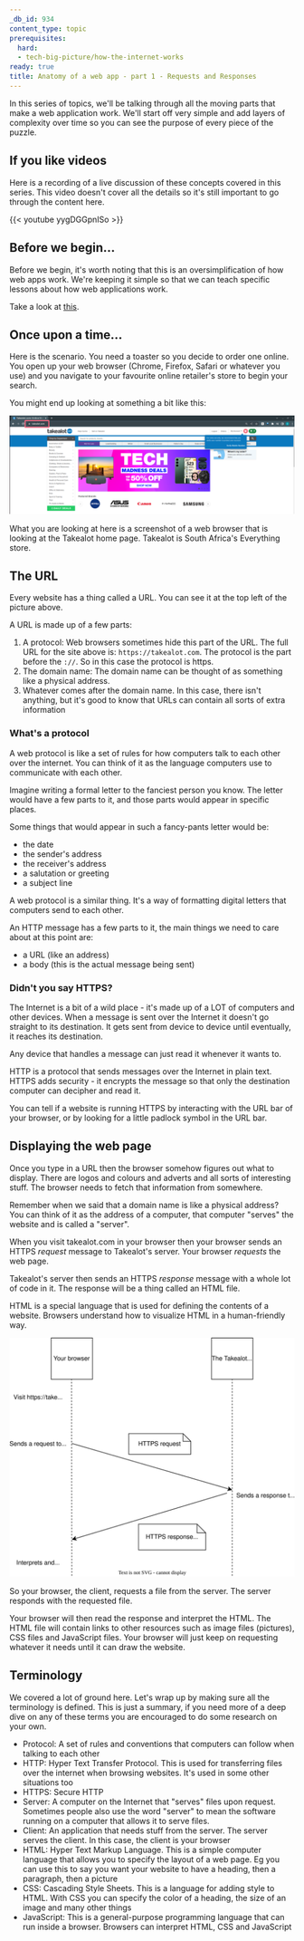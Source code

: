 ```yaml
---
_db_id: 934
content_type: topic
prerequisites:
  hard:
  - tech-big-picture/how-the-internet-works
ready: true
title: Anatomy of a web app - part 1 - Requests and Responses
---
```


In this series of topics, we'll be talking through all the moving parts that make a web application work. We'll start off very simple and add layers of complexity over time so you can see the purpose of every piece of the puzzle.

## If you like videos

Here is a recording of a live discussion of these concepts covered in this series. This video doesn't cover all the details so it's still important to go through the content here.

{{< youtube yygDGGpnISo >}}


## Before we begin...

Before we begin, it's worth noting that this is an oversimplification of how web apps work. We're keeping it simple so that we can teach specific lessons about how web applications work. 

Take a look at [this](https://en.wikipedia.org/wiki/Lie-to-children). 

## Once upon a time...

Here is the scenario. You need a toaster so you decide to order one online. You open up your web browser (Chrome, Firefox, Safari or whatever you use) and you navigate to your favourite online retailer's store to begin your search.

You might end up looking at something a bit like this:

![](takealot_home.png)

What you are looking at here is a screenshot of a web browser that is looking at the Takealot home page. Takealot is South Africa's Everything store.

## The URL
 
Every website has a thing called a URL. You can see it at the top left of the picture above. 

A URL is made up of a few parts:

1. A protocol: Web browsers sometimes hide this part of the URL. The full URL for the site above is: `https://takealot.com`. The protocol is the part before the `://`. So in this case the protocol is https.
2. The domain name: The domain name can be thought of as something like a physical address. 
3. Whatever comes after the domain name. In this case, there isn't anything, but it's good to know that URLs can contain all sorts of extra information

### What's a protocol

A web protocol is like a set of rules for how computers talk to each other over the internet. You can think of it as the language computers use to communicate with each other.

Imagine writing a formal letter to the fanciest person you know. The letter would have a few parts to it, and those parts would appear in specific places. 

Some things that would appear in such a fancy-pants letter would be:

- the date
- the sender's address
- the receiver's address
- a salutation or greeting
- a subject line

A web protocol is a similar thing. It's a way of formatting digital letters that computers send to each other.

An HTTP message has a few parts to it, the main things we need to care about at this point are:

- a URL (like an address)
- a body (this is the actual message being sent)

### Didn't you say HTTPS?

The Internet is a bit of a wild place - it's made up of a LOT of computers and other devices. When a message is sent over the Internet it doesn't go straight to its destination. It gets sent from device to device until eventually, it reaches its destination.

Any device that handles a message can just read it whenever it wants to. 

HTTP is a protocol that sends messages over the Internet in plain text. HTTPS adds security - it encrypts the message so that only the destination computer can decipher and read it.

You can tell if a website is running HTTPS by interacting with the URL bar of your browser, or by looking for a little padlock symbol in the URL bar.

## Displaying the web page 

Once you type in a URL then the browser somehow figures out what to display. There are logos and colours and adverts and all sorts of interesting stuff. The browser needs to fetch that information from somewhere.

Remember when we said that a domain name is like a physical address? You can think of it as the address of a computer, that computer "serves" the website and is called a "server".

When you visit takealot.com in your browser then your browser sends an HTTPS *request* message to Takealot's server. Your browser *requests* the web page.

Takealot's server then sends an HTTPS *response* message with a whole lot of code in it. The response will be a thing called an HTML file.

HTML is a special language that is used for defining the contents of a website. Browsers understand how to visualize HTML in a human-friendly way.

![](request-response.drawio.svg)

So your browser, the client, requests a file from the server. The server responds with the requested file.

Your browser will then read the response and interpret the HTML. The HTML file will contain links to other resources such as image files (pictures), CSS files and JavaScript files. Your browser will just keep on requesting whatever it needs until it can draw the website.

## Terminology

We covered a lot of ground here. Let's wrap up by making sure all the terminology is defined. This is just a summary, if you need more of a deep dive on any of these terms you are encouraged to do some research on your own.

- Protocol: A set of rules and conventions that computers can follow when talking to each other
- HTTP: Hyper Text Transfer Protocol. This is used for transferring files over the internet when browsing websites. It's used in some other situations too
- HTTPS: Secure HTTP
- Server: A computer on the Internet that "serves" files upon request. Sometimes people also use the word "server" to mean the software running on a computer that allows it to serve files. 
- Client: An application that needs stuff from the server. The server serves the client. In this case, the client is your browser
- HTML: Hyper Text Markup Language. This is a simple computer language that allows you to specify the layout of a web page. Eg you can use this to say you want your website to have a heading, then a paragraph, then a picture
- CSS: Cascading Style Sheets. This is a language for adding style to HTML. With CSS you can specify the color of a heading, the size of an image and many other things
- JavaScript: This is a general-purpose programming language that can run inside a browser. Browsers can interpret HTML, CSS and JavaScript